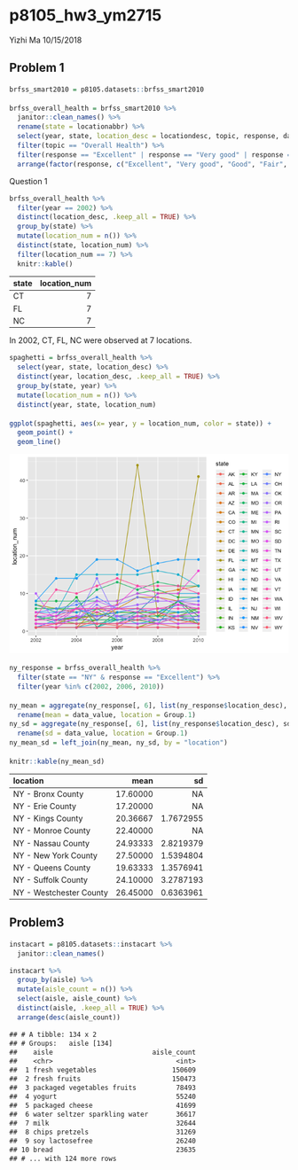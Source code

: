 p8105\_hw3\_ym2715
================
Yizhi Ma
10/15/2018

Problem 1
---------

``` r
brfss_smart2010 = p8105.datasets::brfss_smart2010

brfss_overall_health = brfss_smart2010 %>% 
  janitor::clean_names() %>% 
  rename(state = locationabbr) %>% 
  select(year, state, location_desc = locationdesc, topic, response, data_value) %>% 
  filter(topic == "Overall Health") %>% 
  filter(response == "Excellent" | response == "Very good" | response == "Good" | response == "Fair" | response == "Poor") %>% 
  arrange(factor(response, c("Excellent", "Very good", "Good", "Fair", "Poor"))) 
```

Question 1

``` r
brfss_overall_health %>% 
  filter(year == 2002) %>% 
  distinct(location_desc, .keep_all = TRUE) %>% 
  group_by(state) %>% 
  mutate(location_num = n()) %>% 
  distinct(state, location_num) %>% 
  filter(location_num == 7) %>% 
  knitr::kable()  
```

| state |  location\_num|
|:------|--------------:|
| CT    |              7|
| FL    |              7|
| NC    |              7|

In 2002, CT, FL, NC were observed at 7 locations.

``` r
spaghetti = brfss_overall_health %>% 
  select(year, state, location_desc) %>% 
  distinct(year, location_desc, .keep_all = TRUE) %>% 
  group_by(state, year) %>% 
  mutate(location_num = n()) %>% 
  distinct(year, state, location_num)

ggplot(spaghetti, aes(x= year, y = location_num, color = state)) +
  geom_point() +
  geom_line()
```

![](p8105_hw3_ym2715_files/figure-markdown_github/problem1_q2-1.png)

``` r
ny_response = brfss_overall_health %>% 
  filter(state == "NY" & response == "Excellent") %>% 
  filter(year %in% c(2002, 2006, 2010)) 

ny_mean = aggregate(ny_response[, 6], list(ny_response$location_desc), mean) %>% 
  rename(mean = data_value, location = Group.1)
ny_sd = aggregate(ny_response[, 6], list(ny_response$location_desc), sd) %>% 
  rename(sd = data_value, location = Group.1)
ny_mean_sd = left_join(ny_mean, ny_sd, by = "location")

knitr::kable(ny_mean_sd)
```

| location                |      mean|         sd|
|:------------------------|---------:|----------:|
| NY - Bronx County       |  17.60000|         NA|
| NY - Erie County        |  17.20000|         NA|
| NY - Kings County       |  20.36667|  1.7672955|
| NY - Monroe County      |  22.40000|         NA|
| NY - Nassau County      |  24.93333|  2.8219379|
| NY - New York County    |  27.50000|  1.5394804|
| NY - Queens County      |  19.63333|  1.3576941|
| NY - Suffolk County     |  24.10000|  3.2787193|
| NY - Westchester County |  26.45000|  0.6363961|

Problem3
--------

``` r
instacart = p8105.datasets::instacart %>% 
  janitor::clean_names()
```

``` r
instacart %>% 
  group_by(aisle) %>% 
  mutate(aisle_count = n()) %>% 
  select(aisle, aisle_count) %>% 
  distinct(aisle, .keep_all = TRUE) %>% 
  arrange(desc(aisle_count))
```

    ## # A tibble: 134 x 2
    ## # Groups:   aisle [134]
    ##    aisle                         aisle_count
    ##    <chr>                               <int>
    ##  1 fresh vegetables                   150609
    ##  2 fresh fruits                       150473
    ##  3 packaged vegetables fruits          78493
    ##  4 yogurt                              55240
    ##  5 packaged cheese                     41699
    ##  6 water seltzer sparkling water       36617
    ##  7 milk                                32644
    ##  8 chips pretzels                      31269
    ##  9 soy lactosefree                     26240
    ## 10 bread                               23635
    ## # ... with 124 more rows
